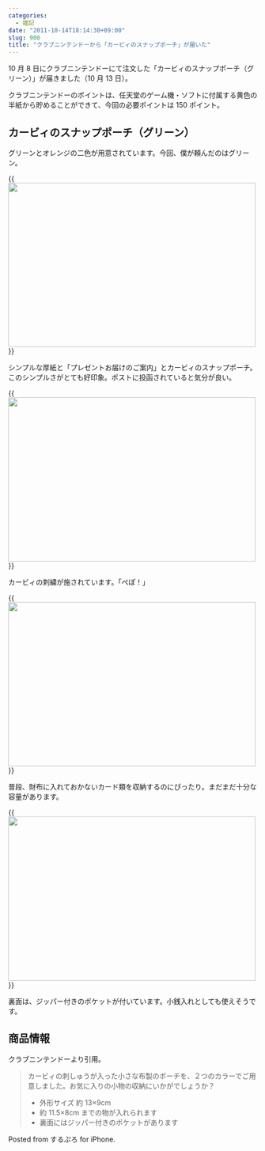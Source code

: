 ```yaml
---
categories:
  - 雑記
date: "2011-10-14T18:14:30+09:00"
slug: 900
title: "クラブニンテンドーから「カービィのスナップポーチ」が届いた"
---
```


10 月 8 日にクラブニンテンドーにて注文した「カービィのスナップポーチ（グリーン）」が届きました（10 月 13 日）。

クラブニンテンドーのポイントは、任天堂のゲーム機・ソフトに付属する黄色の半紙から貯めることができて、今回の必要ポイントは 150 ポイント。

## カービィのスナップポーチ（グリーン）

グリーンとオレンジの二色が用意されています。今回、僕が頼んだのはグリーン。

{{<img alt="" src="/images/2011/10/0900_1.jpg" width="500" height="332">}}

シンプルな厚紙と「プレゼントお届けのご案内」とカービィのスナップポーチ。このシンプルさがとても好印象。ポストに投函されていると気分が良い。

{{<img alt="" src="/images/2011/10/0900_2.jpg" width="500" height="332">}}

カービィの刺繍が施されています。「ぺぽ！」

{{<img alt="" src="/images/2011/10/0900_3.jpg" width="500" height="332">}}

普段、財布に入れておかないカード類を収納するのにぴったり。まだまだ十分な容量があります。

{{<img alt="" src="/images/2011/10/0900_4.jpg" width="500" height="332">}}

裏面は、ジッパー付きのポケットが付いています。小銭入れとしても使えそうです。

## 商品情報

クラブニンテンドーより引用。

> カービィの刺しゅうが入った小さな布製のポーチを、２つのカラーでご用意しました。お気に入りの小物の収納にいかがでしょうか？
>
> - 外形サイズ 約 13×9cm
> - 約 11.5×8cm までの物が入れられます
> - 裏面にはジッパー付きのポケットがあります

Posted from するぷろ for iPhone.
